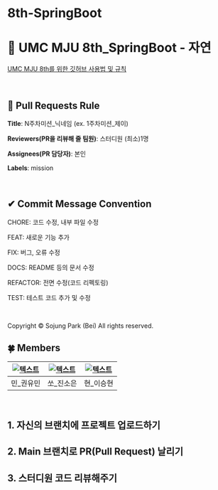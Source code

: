 # 8th-SpringBoot

# 💚 UMC MJU 8th_SpringBoot - 자연

[UMC MJU 8th를 위한 깃허브 사용법 및 규칙](https://www.notion.so/makeus-challenge/UMC-MJU-GITHUB-RULE-1a5b57f4596b817e9ad8e8d8821c6b86?pvs=4)

<br>

## 🌱 Pull Requests Rule

**Title**: N주차미션_닉네임 (ex. 1주차미션_제이)

**Reviewers(PR을 리뷰해 줄 팀원)**: 스터디원 (최소)1명

**Assignees(PR 담당자)**: 본인

**Labels**: mission

<br>

## ✔ Commit Message Convention

CHORE: 코드 수정, 내부 파일 수정

FEAT: 새로운 기능 추가

FIX: 버그, 오류 수정

DOCS: README 등의 문서 수정

REFACTOR: 전면 수정(코드 리펙토링)

TEST: 테스트 코드 추가 및 수정

<br>

Copyright © Sojung Park (Bei) All rights reserved.


## 🍀 Members
| [![텍스트](없음)](없음) | [![텍스트](없음)](없음) | [![텍스트](없음)](없음) |
|:---:|:---:|:---:|
| 민_권유민 | 쏘_진소은 | 현_이승현 |

<br>

## 1. 자신의 브랜치에 프로젝트 업로드하기

## 2. Main 브랜치로 PR(Pull Request) 날리기

## 3. 스터디원 코드 리뷰해주기
